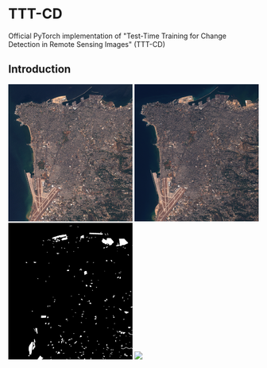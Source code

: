 # TTT-CD
Official PyTorch implementation of "Test-Time Training for Change Detection in Remote Sensing Images" (TTT-CD)

## Introduction
<p float="left">
  <img src="/imgs/img1.png" width="250" />
  <img src="/imgs/img2.png" width="250" /> 
  <img src="/imgs/cm.png" width="250" /> 
  <img src="/imgs/lasvegas.gif" width="250" />
</p>

